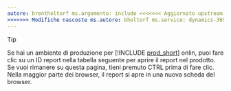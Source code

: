 ```yaml
---
autore: brentholtorf ms.argomento: include <<<<<<< Aggiornato upstream ms.date: 06/12/2024 ======= ms.date: 05/20/2024
>>>>>>> Modifiche nascoste ms.autore: bholtorf ms.service: dynamics-365-business-central ms.reviewer: bholtorf
---
```


> [!TIP]
> Se hai un ambiente di produzione per [!INCLUDE [prod_short](prod_short.md)] onlin, puoi fare clic su un ID report nella tabella seguente per aprire il report nel prodotto. Se vuoi rimanere su questa pagina, tieni premuto CTRL prima di fare clic. Nella maggior parte dei browser, il report si apre in una nuova scheda del browser.